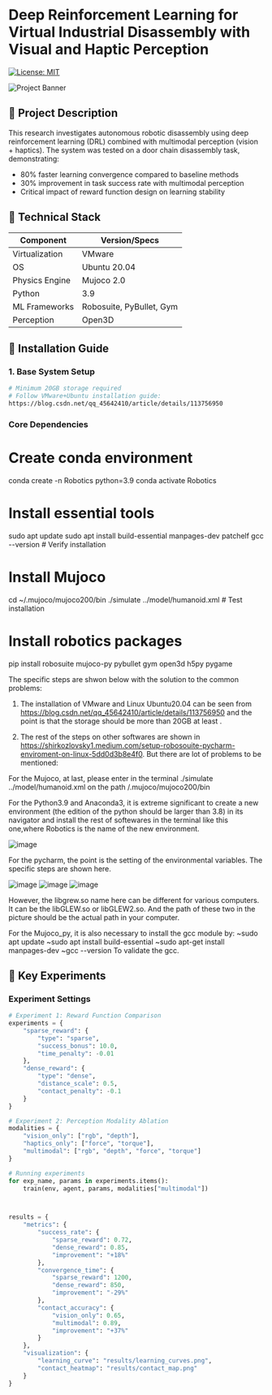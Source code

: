 # Deep Reinforcement Learning for Virtual Industrial Disassembly with Visual and Haptic Perception

[![License: MIT](https://img.shields.io/badge/License-MIT-yellow.svg)](https://opensource.org/licenses/MIT)

![Project Banner](https://user-images.githubusercontent.com/82950147/147616678-cbd72c1f-96b9-40b2-8d47-1fa34eb2d432.png)

## 📝 Project Description
This research investigates autonomous robotic disassembly using deep reinforcement learning (DRL) combined with multimodal perception (vision + haptics). The system was tested on a door chain disassembly task, demonstrating:

- 80% faster learning convergence compared to baseline methods
- 30% improvement in task success rate with multimodal perception
- Critical impact of reward function design on learning stability

## 🧰 Technical Stack
| Component          | Version/Specs |
|--------------------|---------------|
| Virtualization     | VMware        |
| OS                 | Ubuntu 20.04  |
| Physics Engine     | Mujoco 2.0    |
| Python             | 3.9           |
| ML Frameworks      | Robosuite, PyBullet, Gym |
| Perception         | Open3D        |

## 🚀 Installation Guide

### 1. Base System Setup
```bash
# Minimum 20GB storage required
# Follow VMware+Ubuntu installation guide:
https://blog.csdn.net/qq_45642410/article/details/113756950
```

### Core Dependencies
# Create conda environment
conda create -n Robotics python=3.9
conda activate Robotics

# Install essential tools
sudo apt update
sudo apt install build-essential manpages-dev patchelf
gcc --version  # Verify installation

# Install Mujoco
cd ~/.mujoco/mujoco200/bin
./simulate ../model/humanoid.xml  # Test installation

# Install robotics packages
pip install robosuite mujoco-py pybullet gym open3d h5py pygame

The specific steps are shwon below with the solution to the common problems:

1. The installation of VMware and Linux Ubuntu20.04 can be seen from https://blog.csdn.net/qq_45642410/article/details/113756950 and the point is that the storage should be more than 20GB at least .

2. The rest of the steps on other softwares are shown in https://shirkozlovsky1.medium.com/setup-robosouite-pycharm-enviroment-on-linux-5dd0d3b8e4f0.
But there are lot of problems to be mentioned:

For the Mujoco, at last, please enter in the terminal ./simulate ../model/humanoid.xml on the path /.mujoco/mujoco200/bin

For the Python3.9 and Anaconda3, it is extreme significant to create a new environment (the edition of the python should be larger than 3.8) in its navigator and install the rest of softewares in the terminal like this one,where Robotics is the name of the new environment.

![image](https://user-images.githubusercontent.com/82950147/147616678-cbd72c1f-96b9-40b2-8d47-1fa34eb2d432.png)

For the pycharm, the point is the setting of the environmental variables. The specific steps are shown here.

![image](https://user-images.githubusercontent.com/82950147/147616864-c655ccaf-1e45-468f-b156-00903b441692.png)
![image](https://user-images.githubusercontent.com/82950147/147616884-243546e3-3857-41af-a353-ecf96984d5f7.png)
![image](https://user-images.githubusercontent.com/82950147/147616911-82df1331-630f-4e7e-a8c7-8d16b0825f57.png)

However, the libgrew.so name here can be different for various computers. It can be the libGLEW.so or libGLEW2.so. And the path of these two in the picture should be the actual path in your computer.

For the Mujoco_py, it is also necessary to install the gcc module by:
~sudo apt update
~sudo apt install build-essential
~sudo apt-get install manpages-dev
~gcc --version
To validate the gcc.

## 🧪 Key Experiments

### Experiment Settings
```python
# Experiment 1: Reward Function Comparison
experiments = {
    "sparse_reward": {
        "type": "sparse",
        "success_bonus": 10.0,
        "time_penalty": -0.01
    },
    "dense_reward": {
        "type": "dense",
        "distance_scale": 0.5,
        "contact_penalty": -0.1
    }
}

# Experiment 2: Perception Modality Ablation
modalities = {
    "vision_only": ["rgb", "depth"],
    "haptics_only": ["force", "torque"],
    "multimodal": ["rgb", "depth", "force", "torque"]
}

# Running experiments
for exp_name, params in experiments.items():
    train(env, agent, params, modalities["multimodal"])



results = {
    "metrics": {
        "success_rate": {
            "sparse_reward": 0.72,
            "dense_reward": 0.85,
            "improvement": "+18%"
        },
        "convergence_time": {
            "sparse_reward": 1200,
            "dense_reward": 850,
            "improvement": "-29%"
        },
        "contact_accuracy": {
            "vision_only": 0.65,
            "multimodal": 0.89,
            "improvement": "+37%"
        }
    },
    "visualization": {
        "learning_curve": "results/learning_curves.png",
        "contact_heatmap": "results/contact_map.png"
    }
}
